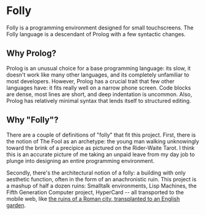# Folly
Folly is a programming environment designed for small touchscreens. The Folly language is a descendant of Prolog with a few syntactic changes.

## Why Prolog?
Prolog is an unusual choice for a base programming language: its slow, it doesn't work like many other languages, and its completely unfamiliar to most developers. However, Prolog has a crucial trait that few other languages have: it fits really well on a narrow phone screen. Code blocks are dense, most lines are short, and deep indentation is uncommon. Also, Prolog has relatively minimal syntax that lends itself to structured editing.

## Why "Folly"?
There are a couple of definitions of "folly" that fit this project. First, there is the notion of The Fool as an archetype: the young man walking unknowingly toward the brink of a precipice as pictured on the Rider-Waite Tarot. I think this is an accurate picture of me taking an unpaid leave from my day job to plunge into designing an entire programming environment.

Secondly, there's the architectural notion of a folly: a building with only aesthetic function, often in the form of an anachronistic ruin. This project is a mashup of half a dozen ruins: Smalltalk environments, Lisp Machines, the Fifth Generation Computer project, HyperCard -- all transported to the mobile web, like [the ruins of a Roman city, transplanted to an English garden](https://www.royalcollection.org.uk/collection/2923207/the-leptis-magna-ruins-virginia-water).
